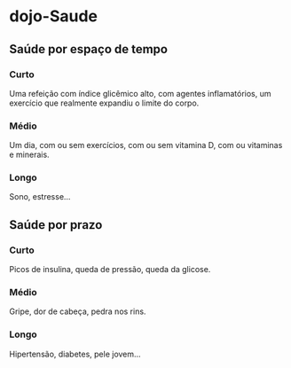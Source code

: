 # dojo-Saude

## Saúde por espaço de tempo

### Curto

Uma refeição com índice glicêmico alto, com agentes inflamatórios, um exercício que realmente expandiu o limite do corpo.

### Médio

Um dia, com ou sem exercícios, com ou sem vitamina D, com ou vitaminas e minerais.

### Longo

Sono, estresse...

## Saúde por prazo

### Curto

Picos de insulina, queda de pressão, queda da glicose.


### Médio

Gripe, dor de cabeça, pedra nos rins.

### Longo

Hipertensão, diabetes, pele jovem...
